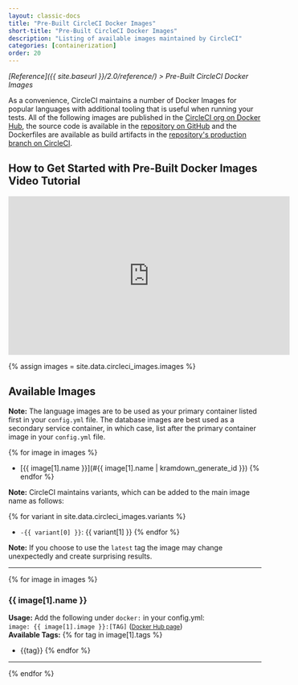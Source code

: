 ```yaml
---
layout: classic-docs
title: "Pre-Built CircleCI Docker Images"
short-title: "Pre-Built CircleCI Docker Images"
description: "Listing of available images maintained by CircleCI"
categories: [containerization]
order: 20
---
```

*[Reference]({{ site.baseurl }}/2.0/reference/) > Pre-Built CircleCI Docker Images*

As a convenience, CircleCI maintains a number of Docker Images for popular languages with additional tooling that is useful when running your tests. All of the following images are published in the [CircleCI org on Docker Hub](https://hub.docker.com/r/circleci/), the source code is available in the [repository on GitHub](https://github.com/circleci/circleci-images) and the Dockerfiles are available as build artifacts in the [repository's production branch on CircleCI](https://circleci.com/gh/circleci/circleci-images/tree/production). 

## How to Get Started with Pre-Built Docker Images Video Tutorial
<div class="screen">
<iframe width="560" height="315" src="https://www.youtube.com/embed/PgIwBzXBn7M" frameborder="0" allowfullscreen></iframe>
</div>

<!-- TODO: Sort this -->
{% assign images = site.data.circleci_images.images %}




## Available Images

**Note:** The language images are to be used as your primary container listed first in your `config.yml` file. The database images are best used as a secondary service container, in which case, list after the primary container image in your `config.yml` file.

{% for image in images %}
* [{{ image[1].name }}](#{{ image[1].name | kramdown_generate_id }})
{% endfor %}




**Note:** CircleCI maintains variants, which can be added to the main image name as follows:

{% for variant in site.data.circleci_images.variants %}
* `-{{ variant[0] }}`: {{ variant[1] }}
{% endfor %}

**Note:** If you choose to use the `latest` tag the image may change unexpectedly and create surprising results.
<hr>

{% for image in images %}
### {{ image[1].name }} 
**Usage:** Add the following under `docker:` in your config.yml:  
`image: {{ image[1].image }}:[TAG]`  (<small>[Docker Hub page]({{image[1].info-url}})</small>)  
**Available Tags:**
{% for tag in image[1].tags %}
* {{tag}}
{% endfor %}
<hr>
{% endfor %}
 



